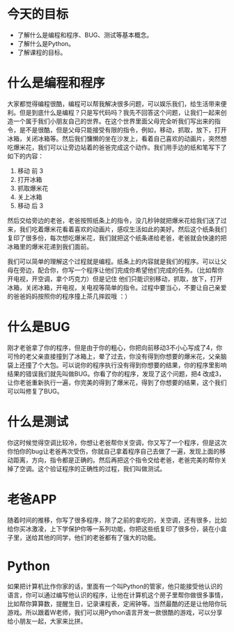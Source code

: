 # 今天的目标

- 了解什么是编程和程序、BUG、测试等基本概念。
- 了解什么是Python。
- 了解课程的目标。

# 什么是编程和程序

大家都觉得编程很酷，编程可以帮我解决很多问题，可以娱乐我们，给生活带来便利。但是到底什么是编程？只是写代码吗？我先不回答这个问题，让我们一起来创造一个属于我们小朋友自己的世界。在这个世界里面父母完全听我们写出来的指令，是不是很酷，但是父母只能接受有限的指令，例如，移动，抓取，放下，打开冰箱，关闭冰箱等。然后我们慵懒的坐在沙发上，看着自己喜欢的动画片，突然想吃爆米花，我们可以让旁边站着的爸爸完成这个动作。我们用手边的纸和笔写下了如下的内容：

1. 移动 前 3
2. 打开冰箱
3. 抓取爆米花
4. 关上冰箱
5. 移动 后 3

然后交给旁边的老爸，老爸按照纸条上的指令，没几秒钟就把爆米花给我们送了过来，我们吃着爆米花看着喜欢的动画片，感叹生活如此的美好。然后这个纸条我们复印了很多份，每次想吃爆米花，我们就把这个纸条递给老爸，老爸就会快速的把冰箱里的爆米花递到我们面前。

我们可以简单的理解这个过程就是编程。纸条上的内容就是我们的程序。可以让父母在旁边，配合你，你写一个程序让他们完成你希望他们完成的任务。（比如帮你开电视，开空调，拿个巧克力）但是记住 他们只能识别移动，抓取，放下，打开冰箱，关闭冰箱，开电视，关电视等简单的指令。过程中要当心，不要让自己亲爱的爸爸妈妈按照你的程序撞上茶几摔跤哦 ：）

# 什么是BUG

刚才老爸拿了你的程序，但是由于你的粗心，你把向前移动3不小心写成了4，你可怜的老父亲直接撞到了冰箱上，晕了过去，你没有得到你想要的爆米花，父亲脑袋上还撞了个大包。可以说你的程序执行没有得到你想要的结果，你的程序里影响结果的错误我们就先叫做BUG。你看了你的程序，发现了这个问题，把4 改成3，让你老爸重新执行一遍，你完美的得到了爆米花，得到了你想要的结果，这个我们可以叫修复了BUG。

# 什么是测试

你这时候觉得空调比较冷，你想让老爸帮你关空调，你又写了一个程序，但是这次你怕你的bug让老爸再次受伤，你就自己拿着程序自己去做了一遍，发现上面的移动距离，方向，指令都是正确的。然后再把这个指令交给老爸，老爸完美的帮你关掉了空调。这个验证程序的正确性的过程，我们叫做测试。

# 老爸APP

随着时间的推移，你写了很多程序，除了之前的拿吃的，关空调，还有很多，比如给你买冰激凌，上下学保护你等一系列功能，你把这些纸复印了很多份，装在小盒子里，送给其他的同学，他们的老爸都有了强大的功能。

# Python

如果把计算机比作你家的话，里面有一个叫Python的管家，他只能接受他认识的语言，你可以通过编写他认识的程序，让他在计算机这个房子里帮你做很多事情，比如帮你算算数，提醒生日，记录课程表，定闹钟等。当然最酷的还是让他陪你玩游戏。所以跟着W老师，我们可以用Python语言开发一款很酷的游戏，可以分享给小朋友一起，大家来比拼。